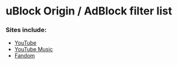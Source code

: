# uBlock Origin / AdBlock filter list

### Sites include:
- [YouTube](https://www.youtube.com)
- [YouTube Music](https://music.youtube.com)
- [Fandom](https://fandom.com)
